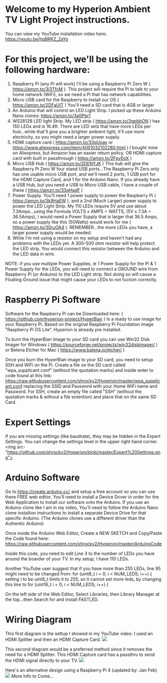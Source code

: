 # Welcome to my Hyperion Ambient TV Light Project instructions.

You can view my YouTube installation video here: https://youtu.be/hpBRKZ_2aYo

# For this project, we'll be using the following hardware:
1. Raspberry Pi (any Pi will work) I'll be using a Raspberry Pi Zero W ( https://amzn.to/3i3TfcM ). This project will require the Pi to talk to your home network (WiFi), so we need a Pi that has network capabilities.
2. Micro USB card for the Raspberry to install our OS ( https://amzn.to/2DFaUIT ) You'll need a SD card that is 4GB or larger
3. An Arduino that will control an LED Light Strip. I picked up these Arduino Nano clones: https://amzn.to/3a0Pbr1
4. WS2812B LED light Strip. My LED strip ( https://amzn.to/3gpbbON ) has 150 LEDs and is 16.4ft. There are LED sets that have more LEDs per foot...while that'll give you a brighter ambient light, it'll use more electricity, so you might need a larger power supply.
5. HDMI capture card ( https://amzn.to/33qUoav or https://www.aliexpress.com/item/4001032102280.html ) I bought mine on Aliexpress, but Amazon has an easier return policy. OR HDMI capture card with built in passthrough ( https://amzn.to/2FpvEoX )
6. Micro USB Hub ( https://amzn.to/2DENYJK ) This hub will give the Raspberry Pi Zero W four stand USB ports...The Raspberry Pi Zero only has one usable micro USB port, and we'll need 2 ports, 1 USB port for the HDMI Capture Card, and 1 for the Arduino Nano. If you already have a USB Hub, but you need a USB to Micro USB cable, I have a couple of these ( https://amzn.to/33qHadF )
7. Power Supply. You'll need 1 power supply to power the Raspberry Pi ( https://amzn.to/3k9HaEW ), and a 2nd (Much Larger) power supply to power the LED Light Strip. My 110 LEDs require 5V and use about 7.3Amps...using the Formula VOLTS x AMPS = WATTS, (5V x 7.3A = 36.5Amps), I would need a Power Supply that is larger that 36.5 Amps, so a power supply like this (50Watts) would work for me ( https://amzn.to/30ruOA4 ). REMEMBER...the more LEDs you have, a larger power supply would be needed.
8. While I'm not using a resistor on my setup and haven't had any problems with the LEDs yet. A 300-500 ohm resistor will help protect the LED strip. You would connect this resistor between the Arduino and the LED data in wire.

NOTE: if you use multiple Power Supplies, ie 1 Power Supply for the Pi & 1 Power Supply for the LEDs, you will need to connect a GROUND wire from Raspberry Pi (or Arduino) to the LED Light strip. Not doing so will cause a Floating Ground issue that might cause your LEDs to not fuction correctly.

# Raspberry Pi Software
Software for the Raspberry Pi can be Downloaded here: ( https://github.com/hyperion-project/HyperBian ) Is a ready to use image for your Raspberry Pi. Based on the original Raspberry Pi Foundation image "Raspberry Pi OS Lite". Hyperion is already pre installed.

To burn the HyperBian image to your SD card you can use Win32 Disk Imager for Windows ( https://sourceforge.net/projects/win32diskimager/ ) or Belena Etcher for Mac ( https://www.balena.io/etcher/ )

Once you burn the HyperBian image to your SD card, you need to setup SSH and WiFi on the Pi. Create a file on the SD card called "wpa_supplicant.conf" (without the quotation marks) and inside enter to code found at this link: https://raw.githubusercontent.com/shrocky2/Hyperion/master/wpa_supplicant.conf replacing the SSID and Password with your Home WiFi name and Password. For SSH, create an empty file called "SSH" (without the quotation marks & without a file extention) and place that on the same SD Card.

# Expert Settings
If you are missing settings (like baudrate), they may be hidden in the Expert Settings. You can change the settings level in the upper right hand corner.
<img src-"https://github.com/shrocky2/Hyperion/blob/master/Expert%20Settings.png">

# Arduino Software
Go to https://create.arduino.cc/ and setup a free account so you can use there FREE web editor. You'll need to install a Device Driver in order for the Web Application to install our software onto the Arduino. If you use an Arduino clone like I am in my video, You'll need to follow the Arduino Nano clone installion instructions to install a separate Device Drive for that specific Arduino. (The Arduino clones use a different driver than the Authentic Arduino)

Once inside the Arduino Web Editor, Create a NEW SKETCH and Copy/Paste the Code found here: https://raw.githubusercontent.com/shrocky2/Hyperion/master/ArduinoCode

Inside this code, you need to edit Line 3 to the number of LEDs you have around the boarder of your TV. In my setup, I have 110 LEDs.

Another YouTube user suggest that if you have more than 255 LEDs, line 95 might need to be changed from:
    for (uint8_t i = 0; i < NUM_LEDS; i++) {         setting i to be uint8_t limits it to 255, so it cannot set more leds, by changing this line to 
    for (uint16_t i = 0; i < NUM_LEDS; i++) {

On the left side of the Web Editor, Select Libraries, then Library Manager at the top...then Search for and install FASTLED.

# Wiring Diagram
This first diagram is the settup I showed in my YouTube video. I used an HDMI Splitter and then an HDMI Capture Card.
<img src="https://github.com/shrocky2/Hyperion/blob/master/Complete%20Hyperion%20Splitter.png">

This second diagram would be a preferred method since it removes the need for a HDMI Splitter. This HDMI Capture card has a passthru to send the HDMI signal directly to your TV. 
<img src="https://github.com/shrocky2/Hyperion/blob/master/Complete%20Hyperion%20Passthru.png">

Here's an alternative design using a Raspberry Pi 4 (updated by:  Jan Feb)
<img src="https://github.com/shrocky2/Hyperion/blob/master/Complete Hyperion Pi4.png">
More Info to Come...
